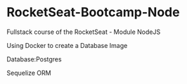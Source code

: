 # RocketSeat-Bootcamp-Node
Fullstack course of the RocketSeat - Module NodeJS 

Using Docker to create a Database Image  

Database:Postgres  

Sequelize ORM

